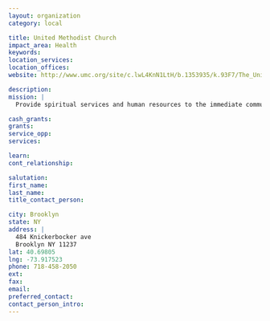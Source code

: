 ```yaml
---
layout: organization
category: local

title: United Methodist Church
impact_area: Health
keywords: 
location_services: 
location_offices: 
website: http://www.umc.org/site/c.lwL4KnN1LtH/b.1353935/k.93F7/The_United_Methodist_Church__Our_mission_is_to_make_disciples_of_Jesus_Christ_for_the_transformation_of_the_world.htm

description: 
mission: |
  Provide spiritual services and human resources to the immediate community

cash_grants: 
grants: 
service_opp: 
services: 

learn: 
cont_relationship: 

salutation: 
first_name: 
last_name: 
title_contact_person: 

city: Brooklyn
state: NY
address: |
  484 Knickerbocker ave  
  Brooklyn NY 11237
lat: 40.69805
lng: -73.917523
phone: 718-458-2050
ext: 
fax: 
email: 
preferred_contact: 
contact_person_intro: 
---
```

